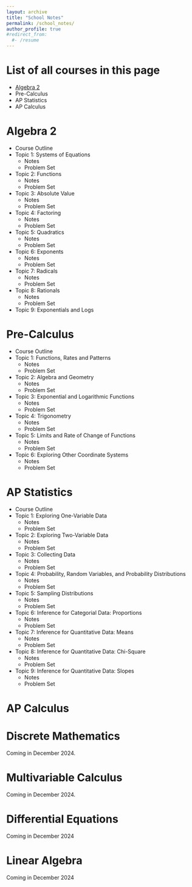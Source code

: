 ```yaml
---
layout: archive
title: "School Notes"
permalink: /school_notes/
author_profile: true
#redirect_from:
  #- /resume
---
```




List of all courses in this page
======
* [Algebra 2](#Algebra_2)
* Pre-Calculus
* AP Statistics
* AP Calculus 

Algebra 2<a name="Algebra_2">
======
* Course Outline
* Topic 1: Systems of Equations
  * Notes
  * Problem Set
* Topic 2: Functions
  * Notes
  * Problem Set
* Topic 3: Absolute Value
  * Notes
  * Problem Set
* Topic 4: Factoring
  * Notes
  * Problem Set
* Topic 5: Quadratics
  * Notes
  * Problem Set
* Topic 6: Exponents
  * Notes
  * Problem Set
* Topic 7: Radicals
  * Notes
  * Problem Set
* Topic 8: Rationals
  * Notes
  * Problem Set
* Topic 9: Exponentials and Logs

Pre-Calculus
======
* Course Outline
* Topic 1: Functions, Rates and Patterns
  * Notes
  * Problem Set
* Topic 2: Algebra and Geometry
  * Notes
  * Problem Set
* Topic 3: Exponential and Logarithmic Functions
  * Notes
  * Problem Set
* Topic 4: Trigonometry
  * Notes
  * Problem Set
* Topic 5: Limits and Rate of Change of Functions
  * Notes
  * Problem Set
* Topic 6: Exploring Other Coordinate Systems
  * Notes
  * Problem Set
  
AP Statistics
======
* Course Outline
* Topic 1: Exploring One-Variable Data
  * Notes
  * Problem Set
* Topic 2: Exploring Two-Variable Data
  * Notes
  * Problem Set
* Topic 3: Collecting Data
  * Notes
  * Problem Set
* Topic 4: Probability, Random Variables, and Probability Distributions
  * Notes
  * Problem Set
* Topic 5: Sampling Distributions
  * Notes
  * Problem Set
* Topic 6: Inference for Categorial Data: Proportions
  * Notes
  * Problem Set
* Topic 7: Inference for Quantitative Data: Means
  * Notes
  * Problem Set
* Topic 8: Inference for Quantitative Data: Chi-Square
  * Notes
  * Problem Set
* Topic 9: Inference for Quantitative Data: Slopes
  * Notes
  * Problem Set

AP Calculus
======


Discrete Mathematics
======
Coming in December 2024. 
  
Multivariable Calculus
======
Coming in December 2024. 
  
Differential Equations
======
Coming in December 2024

Linear Algebra
======
Coming in December 2024